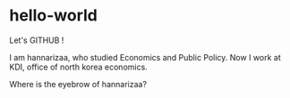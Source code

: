 # hello-world
Let's GITHUB !

I am hannarizaa, who studied Economics and Public Policy.
Now I work at KDI, office of north korea economics.

Where is the eyebrow of hannarizaa?
